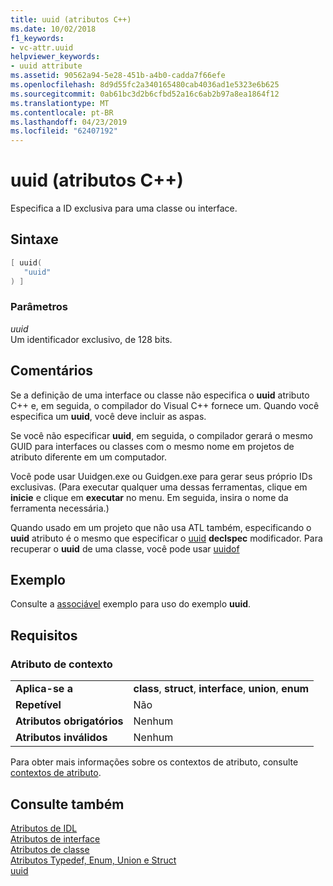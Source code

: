 ```yaml
---
title: uuid (atributos C++)
ms.date: 10/02/2018
f1_keywords:
- vc-attr.uuid
helpviewer_keywords:
- uuid attribute
ms.assetid: 90562a94-5e28-451b-a4b0-cadda7f66efe
ms.openlocfilehash: 8d9d55fc2a340165480cab4036ad1e5323e6b625
ms.sourcegitcommit: 0ab61bc3d2b6cfbd52a16c6ab2b97a8ea1864f12
ms.translationtype: MT
ms.contentlocale: pt-BR
ms.lasthandoff: 04/23/2019
ms.locfileid: "62407192"
---
```

# <a name="uuid-c-attributes"></a>uuid (atributos C++)

Especifica a ID exclusiva para uma classe ou interface.

## <a name="syntax"></a>Sintaxe

```cpp
[ uuid(
   "uuid"
) ]
```

### <a name="parameters"></a>Parâmetros

*uuid*<br/>
Um identificador exclusivo, de 128 bits.

## <a name="remarks"></a>Comentários

Se a definição de uma interface ou classe não especifica o **uuid** atributo C++ e, em seguida, o compilador do Visual C++ fornece um. Quando você especifica um **uuid**, você deve incluir as aspas.

Se você não especificar **uuid**, em seguida, o compilador gerará o mesmo GUID para interfaces ou classes com o mesmo nome em projetos de atributo diferente em um computador.

Você pode usar Uuidgen.exe ou Guidgen.exe para gerar seus próprio IDs exclusivas. (Para executar qualquer uma dessas ferramentas, clique em **inicie** e clique em **executar** no menu. Em seguida, insira o nome da ferramenta necessária.)

Quando usado em um projeto que não usa ATL também, especificando o **uuid** atributo é o mesmo que especificar o [uuid](../../cpp/uuid-cpp.md) **declspec** modificador. Para recuperar o **uuid** de uma classe, você pode usar [uuidof](../../cpp/uuidof-operator.md)

## <a name="example"></a>Exemplo

Consulte a [associável](bindable.md) exemplo para uso do exemplo **uuid**.

## <a name="requirements"></a>Requisitos

### <a name="attribute-context"></a>Atributo de contexto

|||
|-|-|
|**Aplica-se a**|**class**, **struct**, **interface**, **union**, **enum**|
|**Repetível**|Não|
|**Atributos obrigatórios**|Nenhum|
|**Atributos inválidos**|Nenhum|

Para obter mais informações sobre os contextos de atributo, consulte [contextos de atributo](cpp-attributes-com-net.md#contexts).

## <a name="see-also"></a>Consulte também

[Atributos de IDL](idl-attributes.md)<br/>
[Atributos de interface](interface-attributes.md)<br/>
[Atributos de classe](class-attributes.md)<br/>
[Atributos Typedef, Enum, Union e Struct](typedef-enum-union-and-struct-attributes.md)<br/>
[uuid](/windows/desktop/Midl/uuid)
